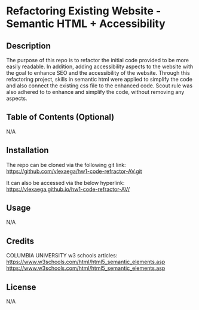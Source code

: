 # Refactoring Existing Website - Semantic HTML + Accessibility

## Description

The purpose of this repo is to refactor the initial code provided to be more easily readable. In addition, adding accessibility aspects to the website with the goal to enhance SEO and the accessibility of the website. Through this refactoring project, skills in semantic html were applied to simplify the code and also connect the existing css file to the enhanced code.  Scout rule was also adhered to to enhance and simplify the code, without removing any aspects. 

## Table of Contents (Optional)

N/A

## Installation

The repo can be cloned via the following git link:
https://github.com/vlexaega/hw1-code-refractor-AV.git

It can also be accessed via the below hyperlink:
https://vlexaega.github.io/hw1-code-refractor-AV/


## Usage

N/A

## Credits

COLUMBIA UNIVERSITY 
w3 schools articles:
https://www.w3schools.com/html/html5_semantic_elements.asp
https://www.w3schools.com/html/html5_semantic_elements.asp

## License

N/A
